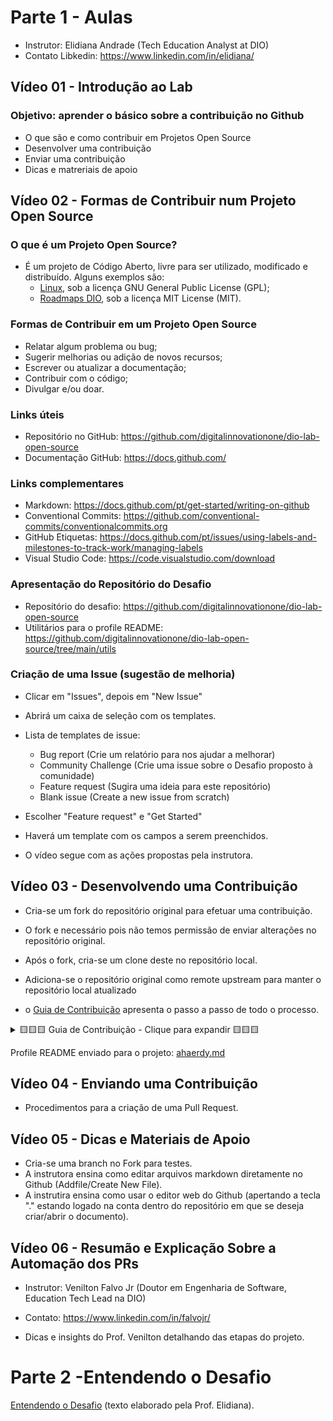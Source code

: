 # Parte 1 - Aulas

- Instrutor: Elidiana Andrade (Tech Education Analyst at DIO)
- Contato Libkedin: https://www.linkedin.com/in/elidiana/

## Vídeo 01 - Introdução ao Lab

### Objetivo: aprender o básico sobre a contribuição no Github
   
- O que são e como contribuir em Projetos Open Source
- Desenvolver uma contribuição
- Enviar uma contribuição
- Dicas e matreriais de apoio

## Vídeo 02 - Formas de Contribuir num Projeto Open Source

### O que é um Projeto Open Source?

- É um projeto de Código Aberto, livre para ser utilizado, modificado e distribuído. Alguns exemplos são: 
    - [Linux](https://github.com/torvalds/linux), sob a licença GNU General Public License (GPL);
    - [Roadmaps DIO](https://github.com/digitalinnovationone/roadmaps), sob a licença MIT License (MIT). 

### Formas de Contribuir em um Projeto Open Source

- Relatar algum problema ou bug;
- Sugerir melhorias ou adição de novos recursos;
- Escrever ou atualizar a documentação;
- Contribuir com o código;
- Divulgar e/ou doar.

### Links úteis

- Repositório no GitHub: https://github.com/digitalinnovationone/dio-lab-open-source
- Documentação GitHub: https://docs.github.com/

### Links complementares

- Markdown: https://docs.github.com/pt/get-started/writing-on-github
- Conventional Commits: https://github.com/conventional-commits/conventionalcommits.org 
- GitHub Etiquetas: https://docs.github.com/pt/issues/using-labels-and-milestones-to-track-work/managing-labels
- Visual Studio Code: https://code.visualstudio.com/download


### Apresentação do Repositório do Desafio

- Repositório do desafio: https://github.com/digitalinnovationone/dio-lab-open-source
- Utilitários para o profile README: https://github.com/digitalinnovationone/dio-lab-open-source/tree/main/utils

### Criação de uma Issue (sugestão de melhoria)

- Clicar em "Issues", depois em "New Issue" 
- Abrirá um caixa de seleção com os templates.
- Lista de templates de issue:
    - Bug report (Crie um relatório para nos ajudar a melhorar)
    - Community Challenge (Crie uma issue sobre o Desafio proposto à comunidade)
    - Feature request (Sugira uma ideia para este repositório)
    - Blank issue (Create a new issue from scratch)

- Escolher "Feature request" e "Get Started"
- Haverá um template com os campos a serem preenchidos.
- O vídeo segue com as ações propostas pela instrutora.


## Vídeo 03 - Desenvolvendo uma Contribuição

- Cria-se um fork do repositório original para efetuar uma contribuição.
- O fork e necessário pois não temos permissão de enviar alterações no repositório original.
- Após o  fork, cria-se um clone deste no repositório local.
- Adiciona-se o repositório original como remote upstream para manter o repositório local atualizado

- o [Guia de Contribuição](https://github.com/digitalinnovationone/dio-lab-open-source/blob/main/CONTRIBUTING.md) apresenta o passo a passo de todo o processo.

<details>
  <summary>🟨🟨🟨 Guia de Contribuição - Clique para expandir 🟨🟨🟨</summary>

<h1>
    <a href="https://www.dio.me/">
     <img align="center" width="40px" src="https://hermes.digitalinnovation.one/assets/diome/logo-minimized.png"></a>
    <span> Guia de Contribuição</span>
</h1>

[![Star](https://img.shields.io/github/stars/digitalinnovationone/dio-lab-open-source?style=social)](https://github.com/digitalinnovationone/dio-lab-open-source/stargazers)
[![Forks](https://img.shields.io/github/forks/digitalinnovationone/dio-lab-open-source?style=social)](https://github.com/digitalinnovationone/dio-lab-open-source/forks)
[![GitHub Issues](https://img.shields.io/github/issues/digitalinnovationone/dio-lab-open-source?style=social)](https://github.com/digitalinnovationone/dio-lab-open-source/issues/)

 Este é um projeto feito para a comunidade, então sinta-se livre para contribuir. Algumas formas de contribuição além do seu exemplo de Profile README, é inserir outros utilitários na pasta [`utils`](https://github.com/digitalinnovationone/dio-lab-open-source/tree/main/utils), ou melhorar a página de pesquisa dos READMEs fazendo modificações nos arquivos da pasta [`docs`](https://github.com/digitalinnovationone/dio-lab-open-source/tree/main/docs). <br>
 Além disso, você também pode contribuir:
 
⚠️ Resolvendo, respondendo ou indicando **issues**

⭐ Adicionando aos favoritos (**star**) 

##  Contribuindo no diretório "Community" 
 A contribuição no diretório "Community" é uma das formas de completar o Desafio do lab "**Contribuindo em um Projeto Open Source no GitHub**" da [Digital Innovation One](https://www.dio.me/). Você pode colaborar criando um Profile README contendo informações sobre você que deseje compartilhar com a comunidade. <br>
 Para isso, você pode inserir: badges indicando suas habilidades; cards com suas estatísticas no GitHub e projetos que criou, colaborou ou que deseje que outras pessoas colaborem. Além disso, você pode inserir também links para seus desafios de projeto e artigos na plataforma da [Digital Innovation One](https://www.dio.me/). <br>
 Inspire-se consultando os exemplos na pasta [`community`](https://github.com/digitalinnovationone/dio-lab-open-source/tree/main/community), confira alguns utilitários na pasta [`utils`](https://github.com/digitalinnovationone/dio-lab-open-source/tree/main/utils) e use sua criatividade para criar o seu 😊💙.

### 1) Faça um **Fork** deste Repositório
Acesse a página principal do repositório e clique no botão "Fork" no canto superior direito da página.
> [!NOTE]  
> Um "fork" no GitHub é uma cópia de um repositório que pode ser criada por qualquer usuário. <br>
> Para mais detalhes, reveja a aula ou acesse a documentação do GitHub: [Criar fork de um repositório](https://docs.github.com/pt/pull-requests/collaborating-with-pull-requests/working-with-forks/fork-a-repo).

### 2) Clone localmente
Abra o seu Git Bash e digite o comando `git clone` seguido da URL do seu fork para clonar o seu repositório localmente. Por exemplo:
```bash
git clone https://github.com/SEU_USERNAME/dio-lab-open-source.git
```
Pressione enter, e uma cópia do seu fork no GitHub será criada localmente.

### 3) Crie uma nova **branch** 
Utilize o comando `git checkout -b` para criar e alternar para a nova branch e nomeie-a como `feat/community/SEU_USERNAME`
> Exemplo: `git checkout -b feat/community/falvojr`

### 4) Crie o seu Profile README
 Dentro da pasta [`community`](https://github.com/digitalinnovationone/dio-lab-open-source/tree/main/community), crie um arquivo em Markdown (extensão `.md`) e nomeie com o mesmo nome do seu usuário no GitHub:

> Exemplo: `community/falvojr.md`

#### 4.1) Desenvolva o seu Profile README
Para isso, você pode se inspirar nos exemplos no diretório [`community`](https://github.com/digitalinnovationone/dio-lab-open-source/tree/main/community) e adicionar alguns dos utilitários presentes na pasta [`utils`](https://github.com/digitalinnovationone/dio-lab-open-source/tree/main/utils)

### 5) Adicione suas alterações à "staging area" 
Utilize o comando `git add community/SEU_USERNAME.md` para adicionar sua alteração (nesse caso o arquivo markdown criado)  à "staging area" no Git.

### 6) Crie um Commit
Crie um commit e adicione a mensagem indicando a adição do seu perfil:
```bash
git commit -m"feat: add SEU_USERNAME profile"
```
>[!IMPORTANT]
> Verifique a [`Convenção de Commits`](https://github.com/digitalinnovationone/dio-lab-open-source/blob/main/CONTRIBUTING.md#conven%C3%A7%C3%A3o-de-commits) para escrever a mensagem do seu commit de forma clara e padronizada.

### 7) Envie as Alterações para o seu Repositório Remoto
Envie as alterações realizadas no seu repositório local para a branch `feat/community/SEU_USERNAME` no seu repositório remoto com o comando:
```bash
git push origin feat/community/SEU_USERNAME
```
>[!WARNING]
> Caso você tenha criado seu arquivo diretamente no repositório remoto no GitHub, esse processo não será necessário.

### 8) Crie um **Pull Request**.

Atente-se para a seguir as orientações para a contribuição, principalmente:
- Seu PR deve modificar apenas o arquivo community/SEU_USERNAME.md (dê uma olhadinha na aba "Files changed");
- O nome desse arquivo deve ser exatamente igual ao nome de usuário no GitHub (nossa validação é case-sensitive).

>[!NOTE]
> Caso não saiba como criar uma solicitação de pull, reveja o lab ou acesse a documentação do GitHub: [Como criar uma solicitação de pull
](https://docs.github.com/pt/pull-requests/collaborating-with-pull-requests/proposing-changes-to-your-work-with-pull-requests/creating-a-pull-request)

Após criar o seu Pull Request, nossa automação irá validar a sua submissão. Caso esteja tudo certo, será retornada uma mensagem indicado que seu PR foi aprovado. Do contrário, leia atentamente as orientações e verifique os arquivos modificados para saber se atende as instruções para contribuição.
    
    
## Convenção de Commits 

| Tipo de Commit |Descrição                                                            | Exemplo
| ---------------|----------------------------------------------------------------------|-----------
| `feat`         | Adiciona uma nova funcionalidade ao projeto.                         | `feat: add USENAME.md profile`
| `fix`          | Corrige um bug ou problema no projeto.                               | `fix: fixed issue fix#IssueNumber`
| `docs`         | Altera a documentação do projeto.| `docs: update README.md`
| `style`        | Realiza mudanças na aparência, sem alterar a funcionalidade.         | `style: add EFFECTNAME to COMPONENT`
| `refactor`     | Realiza mudanças no código que não alteram a funcionalidade.         | `refactor: refactor at CLASSNAME`
| `test`         | Adiciona ou modifica testes no projeto.                              | `test: add unit test for UserService`


## Referências
- [ANGULAR. Contributing to Angular](https://github.com/angular/angular/blob/22b96b9/CONTRIBUTING.md)
- [CONVENTIONAL COMMITS. Summary](https://www.conventionalcommits.org/en/v1.0.0/)
- [GITHUB. Configurar diretrizes para os contribuidores do repositório](https://docs.github.com/pt/communities/setting-up-your-project-for-healthy-contributions/setting-guidelines-for-repository-contributors)

</details>

Profile README enviado para o projeto: [ahaerdy.md](https://github.com/ahaerdy/DIO-learning/blob/main/Suzano%20-%20Python%20Developer/Modulo_01/06-Prijeto-Contribuindo_em_um_Projeto_Open_Source_no_GitHub/contribuicao/ahaerdy.md)


## Vídeo 04 - Enviando uma Contribuição

- Procedimentos para a criação de uma Pull Request.

## Vídeo 05 - Dicas e Materiais de Apoio

- Cria-se uma branch no Fork para testes.
- A instrutora ensina como editar arquivos markdown diretamente no Github (Addfile/Create New File).
- A instrutira ensina como usar o editor web do Github (apertando a tecla "." estando logado na conta dentro do repositório em que se deseja criar/abrir o documento).

## Vídeo 06 - Resumão e Explicação Sobre a Automação dos PRs

- Instrutor: Venilton Falvo Jr (Doutor em Engenharia de Software, Education Tech Lead na DIO)
- Contato: https://www.linkedin.com/in/falvojr/

- Dicas e insights do Prof. Venilton detalhando das etapas do projeto.

# Parte 2 -Entendendo o Desafio 

[Entendendo o Desafio](https://github.com/ahaerdy/DIO-learning/blob/main/Suzano%20-%20Python%20Developer/Modulo_01/06-Prijeto-Contribuindo_em_um_Projeto_Open_Source_no_GitHub/sobre_o_desafio/entendendo_o_desafio.md) (texto elaborado pela Prof. Elidiana).

